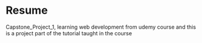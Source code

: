 # Resume
Capstone_Project_1, learning web development from udemy course and this is a project part of the tutorial taught in the course
